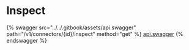 # Inspect

{% swagger src="../../.gitbook/assets/api.swagger" path="/v1/connectors/{id}/inspect" method="get" %}
[api.swagger](../../.gitbook/assets/api.swagger)
{% endswagger %}
